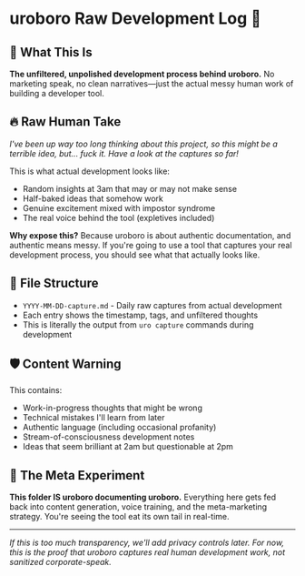# uroboro Raw Development Log 🚧

## 🎯 What This Is

**The unfiltered, unpolished development process behind uroboro.** No marketing speak, no clean narratives—just the actual messy human work of building a developer tool.

## 🔥 Raw Human Take

*I've been up way too long thinking about this project, so this might be a terrible idea, but... fuck it. Have a look at the captures so far!*

This is what actual development looks like:
- Random insights at 3am that may or may not make sense
- Half-baked ideas that somehow work
- Genuine excitement mixed with impostor syndrome
- The real voice behind the tool (expletives included)

**Why expose this?** Because uroboro is about authentic documentation, and authentic means messy. If you're going to use a tool that captures your real development process, you should see what that actually looks like.

## 📁 File Structure

- `YYYY-MM-DD-capture.md` - Daily raw captures from actual development
- Each entry shows the timestamp, tags, and unfiltered thoughts
- This is literally the output from `uro capture` commands during development

## 🛡️ Content Warning

This contains:
- Work-in-progress thoughts that might be wrong
- Technical mistakes I'll learn from later
- Authentic language (including occasional profanity)
- Stream-of-consciousness development notes
- Ideas that seem brilliant at 2am but questionable at 2pm

## 🎨 The Meta Experiment

**This folder IS uroboro documenting uroboro.** Everything here gets fed back into content generation, voice training, and the meta-marketing strategy. You're seeing the tool eat its own tail in real-time.

---

*If this is too much transparency, we'll add privacy controls later. For now, this is the proof that uroboro captures real human development work, not sanitized corporate-speak.* 